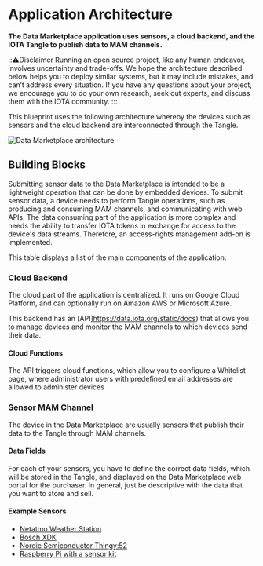 # Application Architecture

**The Data Marketplace application uses sensors, a cloud backend, and the IOTA Tangle to publish data to MAM channels.**

:::warning:Disclaimer
Running an open source project, like any human endeavor, involves uncertainty and trade-offs. We hope the architecture described below helps you to deploy similar systems, but it may include mistakes, and can’t address every situation. If you have any questions about your project, we encourage you to do your own research, seek out experts, and discuss them with the IOTA community.
:::

This blueprint uses the following architecture whereby the devices such as sensors and the cloud backend are interconnected through the Tangle.

![Data Marketplace architecture](/img/blueprints/data-marketplace-architecture.png)

## Building Blocks

Submitting sensor data to the Data Marketplace is intended to be a lightweight operation that can be done by embedded devices. To submit sensor data, a device needs to perform Tangle operations, such as producing and consuming MAM channels, and communicating with web APIs. The data consuming part of the application is more complex and needs the ability to transfer IOTA tokens in exchange for access to the device's data streams. Therefore, an access-rights management add-on is implemented.

This table displays a list of the main components of the application:

### Cloud Backend

The cloud part of the application is centralized. It runs on Google Cloud Platform, and can optionally run on Amazon AWS or Microsoft Azure.

This backend has an [API]https://data.iota.org/static/docs) that allows you to manage devices and monitor the MAM channels to which devices send their data.

#### Cloud Functions

The API triggers cloud functions, which allow you to configure a Whitelist page, where administrator users with predefined email addresses are allowed to administer devices

### Sensor MAM Channel

The device in the Data Marketplace are usually sensors that publish their data to the Tangle through MAM channels.

#### Data Fields

For each of your sensors, you have to define the correct data fields, which will be stored in the Tangle, and displayed on the Data Marketplace web portal for the purchaser. In general, just be descriptive with the data that you want to store and sell.

#### Example Sensors

- [Netatmo Weather Station](https://www.netatmo.com/en-us/weather)
- [Bosch XDK](https://developer.bosch.com/products-and-services/sdks/xdk)
- [Nordic Semiconductor Thingy:52](https://www.nordicsemi.com/Software-and-Tools/Development-Tools/Nordic-Thingy-52-App)
- [Raspberry Pi with a sensor kit](https://www.adafruit.com/product/2733)
